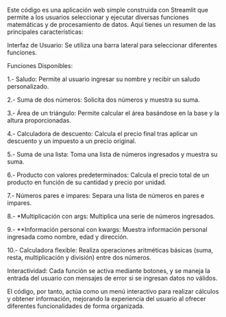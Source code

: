 Este código es una aplicación web simple construida con Streamlit que permite a los usuarios seleccionar y ejecutar diversas funciones matemáticas y de procesamiento de datos. Aquí tienes un resumen de las principales características:

Interfaz de Usuario: Se utiliza una barra lateral para seleccionar diferentes funciones.

Funciones Disponibles:

  1.- Saludo: Permite al usuario ingresar su nombre y recibir un saludo personalizado.
  
  2.- Suma de dos números: Solicita dos números y muestra su suma.
  
  3.- Área de un triángulo: Permite calcular el área basándose en la base y la altura proporcionadas.
  
  4.- Calculadora de descuento: Calcula el precio final tras aplicar un descuento y un impuesto a un precio original.
  
  5.- Suma de una lista: Toma una lista de números ingresados y muestra su suma.
  
  6.- Producto con valores predeterminados: Calcula el precio total de un producto en función de su cantidad y precio por unidad.
  
  7.- Números pares e impares: Separa una lista de números en pares e impares.
  
  8.- *Multiplicación con args: Multiplica una serie de números ingresados.
  
  9.- **Información personal con kwargs: Muestra información personal ingresada como nombre, edad y dirección.
  
  10.- Calculadora flexible: Realiza operaciones aritméticas básicas (suma, resta, multiplicación y división) entre dos números.

Interactividad: Cada función se activa mediante botones, y se maneja la entrada del usuario con mensajes de error si se ingresan datos no válidos.

El código, por tanto, actúa como un menú interactivo para realizar cálculos y obtener información, mejorando la experiencia del usuario al ofrecer diferentes funcionalidades de forma organizada.

